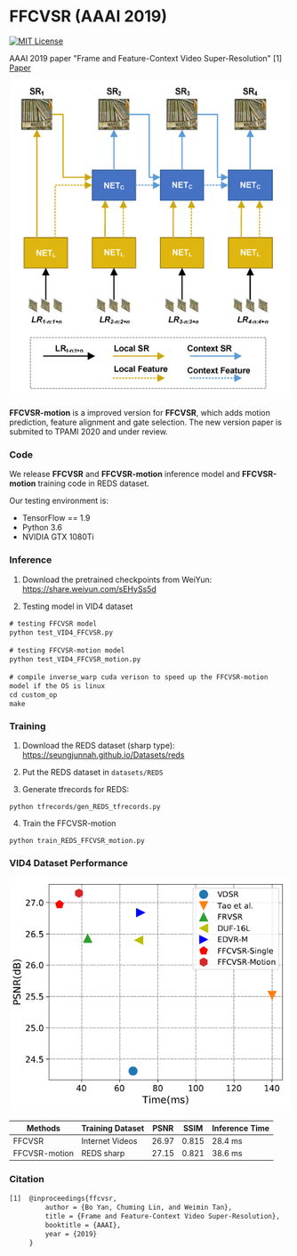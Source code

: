 # FFCVSR (AAAI 2019)
[![MIT License](http://img.shields.io/badge/license-MIT-blue.svg?style=flat-square)][license]

[license]: https://github.com/linchuming/FFCVSR/blob/master/LICENSE

AAAI 2019 paper "Frame and Feature-Context Video Super-Resolution" [1]  
[Paper](https://aaai.org/ojs/index.php/AAAI/article/view/4502)  

![](images/framework.png)

**FFCVSR-motion** is a improved version for **FFCVSR**, which adds motion prediction, feature alignment and gate selection.
The new version paper is submited to TPAMI 2020 and under review.

### Code

We release **FFCVSR** and **FFCVSR-motion** inference model and **FFCVSR-motion** training code in REDS dataset.

Our testing environment is:

- TensorFlow == 1.9
- Python 3.6
- NVIDIA GTX 1080Ti

### Inference

1. Download the pretrained checkpoints from WeiYun: https://share.weiyun.com/sEHySs5d

2. Testing model in VID4 dataset
```buildoutcfg
# testing FFCVSR model
python test_VID4_FFCVSR.py

# testing FFCVSR-motion model
python test_VID4_FFCVSR_motion.py

# compile inverse_warp cuda verison to speed up the FFCVSR-motion model if the OS is linux
cd custom_op
make
```

### Training
1. Download the REDS dataset (sharp type): https://seungjunnah.github.io/Datasets/reds

2. Put the REDS dataset in `datasets/REDS `

3. Generate tfrecords for REDS:
```buildoutcfg
python tfrecords/gen_REDS_tfrecords.py
```

4. Train the FFCVSR-motion
```buildoutcfg
python train_REDS_FFCVSR_motion.py
```

### VID4 Dataset Performance
![](images/performance.png)

| Methods       | Training Dataset | PSNR  | SSIM  | Inference Time |
| ------------- | ---------------- | ----- | ----- | -------------- |
| FFCVSR        | Internet Videos  | 26.97 | 0.815 | 28.4 ms        |
| FFCVSR-motion | REDS sharp       | 27.15 | 0.821 | 38.6 ms        |



### Citation

```
[1]  @inproceedings{ffcvsr,
         author = {Bo Yan, Chuming Lin, and Weimin Tan},
         title = {Frame and Feature-Context Video Super-Resolution},
         booktitle = {AAAI},
         year = {2019}
     }
```
